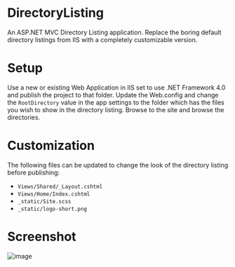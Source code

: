 # DirectoryListing

An ASP.NET MVC Directory Listing application. Replace the boring default directory listings from IIS with a completely customizable version.

# Setup

Use a new or existing Web Application in IIS set to use .NET Framework 4.0 and publish the project to that folder. Update the Web.config and change the `RootDirectory` value in the app settings to the folder which has the files you wish to show in the directory listing. Browse to the site and browse the directories.

# Customization

The following files can be updated to change the look of the directory listing before publishing:

- `Views/Shared/_Layout.cshtml`
- `Views/Home/Index.cshtml`
- `_static/Site.scss`
- `_static/logo-short.png`

# Screenshot

![image](https://user-images.githubusercontent.com/1418688/46124094-39edf800-c24c-11e8-8e79-7823e78b9abb.png)

